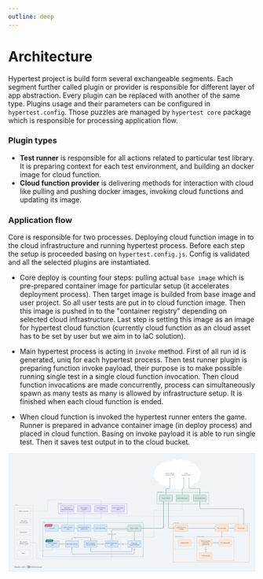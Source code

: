 ```yaml
---
outline: deep
---
```


# Architecture

Hypertest project is build form several exchangeable segments. Each segment further called plugin or provider is responsible for different layer of app abstraction. Every plugin can be replaced with another of the same type. Plugins usage and their parameters can be configured in `hypertest.config`. Those puzzles are managed by `hypertest core` package which is responsible for processing application flow.

### Plugin types

- <strong>Test runner</strong> is responsible for all actions related to particular test library. It is preparing context for each test environment, and building an docker image for cloud function.
- <strong>Cloud function provider</strong> is delivering methods for interaction with cloud like pulling and pushing docker images, invoking cloud functions and updating its image.


### Application flow

Core is responsible for two processes. Deploying cloud function image in to the cloud infrastructure and running hypertest process. Before each step the setup is proceeded basing on `hypertest.config.js`. Config is validated and all the selected plugins are instantiated.

- Core deploy is counting four steps: pulling actual `base image` which is pre-prepared container image for particular setup (it accelerates deployment process). Then target image is builded from base image and user project. So all user tests are put in to cloud function image. Then this image is pushed in to the "container registry" depending on selected cloud infrastructure. Last step is setting this image as an image for hypertest cloud function (currently cloud function as an cloud asset has to be set by user but we aim in to IaC solution).

- Main hypertest process is acting in `invoke` method. First of all run id is generated, uniq for each hypertest process. Then test runner plugin is preparing function invoke payload, their purpose is to make possible running single test in a single cloud function invocation. Then cloud function invocations are made concurrently, process can simultaneously spawn as many tests as many is allowed by infrastructure setup. It is finished when each cloud function is ended.

- When cloud function is invoked the hypertest runner enters the game. Runner is prepared in advance container image (in deploy process) and placed in cloud function. Basing on invoke payload it is able to run single test. Then it saves test output in to the cloud bucket.

![Infrastructure graph](./intrastracture-graph.png)
